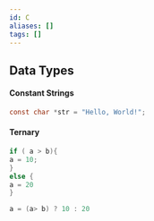 ```yaml
---
id: C
aliases: []
tags: []
---
```


## Data Types

#### Constant Strings

```c
const char *str = "Hello, World!";
```

#### Ternary

```c
if ( a > b){
a = 10;
}
else {
a = 20
}
```

```c
a = (a> b) ? 10 : 20
```
